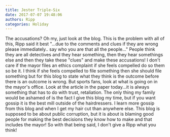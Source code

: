 ```yaml
---
title: Jester Triple-Six
date: 2017-07-07 19:48:06
authors: Ripp
categories: Holiday
---
```


 The accusations? Oh my, just look at the blog. This is the problem with all of this, Ripp said it best "...due to the comments and clues if they are wrong please immediately.. say who you are that all the people..."  People think they are all detectives and they hear something, then they hear somethings else and then they take these "clues" and make these accusations! I don't care if the mayor files an ethics complaint if she feels compelled do so them so be it. I think if she feels compelled to file something then she should file something but for this blog to state what they think is the outcome before there is an outcome is wrong. But sports fans, look at what is going on in the mayor's office. Look at the article in the paper today...it is always something that has to do with trust, retaliation. The only thing my family would be ashamed of is the fact I give this blog my time, but if you want gossip it is the best mill outside of the hairdressers. I learn more gossip from this blog and when I get my hair cut than anywhere else. This blog is supposed to be about public corruption, but it is about is blaming good people for making the best decisions they know how to make and that includes the mayor! So with that being said,
I don't give a Ripp what you think!
